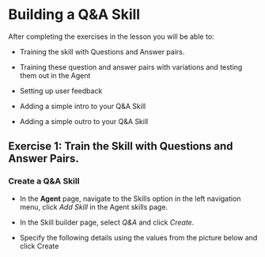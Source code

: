 # Building a Q&A Skill

After completing the exercises in the lesson you will be able to:

- Training  the skill with Questions and Answer pairs.	

- Training these question and answer pairs with variations and testing them out in the Agent	

- Setting up user feedback	

- Adding a simple intro to your Q&A Skill	

- Adding  a simple outro to your Q&A Skill	

## Exercise 1: Train the Skill with Questions and Answer Pairs.

### Create a Q&A Skill

- In the **Agent** page, navigate to the Skills option in the left navigation menu, click
_Add Skill_ in the Agent skills page.

- In the Skill builder page, select _Q&A_ and click _Create_.

- Specify the following details using the values from the picture below and click Create



